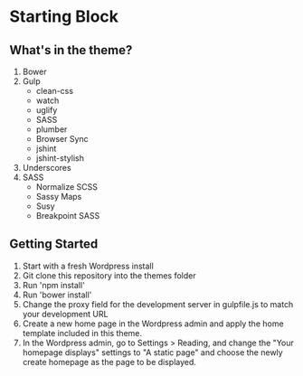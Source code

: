 # Starting Block

## What's in the theme?
1. Bower
2. Gulp
   - clean-css
   - watch
   - uglify
   - SASS
   - plumber
   - Browser Sync
   - jshint
   - jshint-stylish
3. Underscores
4. SASS
   - Normalize SCSS
   - Sassy Maps
   - Susy
   - Breakpoint SASS


## Getting Started
1. Start with a fresh Wordpress install
2. Git clone this repository into the themes folder
3. Run 'npm install'
4. Run 'bower install'
5. Change the proxy field for the development server in gulpfile.js to match your development URL
6. Create a new home page in the Wordpress admin and apply the home template included in this theme.
7. In the Wordpress admin, go to Settings > Reading, and change the "Your homepage displays" settings to "A static page" and choose the newly create homepage as the page to be displayed.
